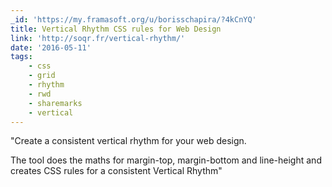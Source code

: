 ```yaml
---
_id: 'https://my.framasoft.org/u/borisschapira/?4kCnYQ'
title: Vertical Rhythm CSS rules for Web Design
link: 'http://soqr.fr/vertical-rhythm/'
date: '2016-05-11'
tags:
    - css
    - grid
    - rhythm
    - rwd
    - sharemarks
    - vertical
---
```


<div class="markdown"><p>&quot;Create a consistent vertical rhythm for your web design.</p>
<p>The tool does the maths for margin-top, margin-bottom and line-height and creates CSS rules for a consistent Vertical Rhythm&quot;
</p></div>
